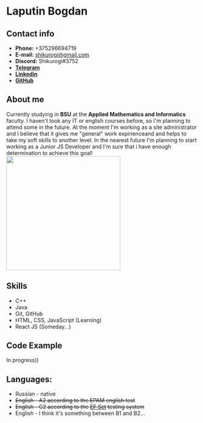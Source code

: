 # Laputin Bogdan

## Contact info
- **Phone:** +375296694719
- **E-mail:** shikurogi@gmail.com
- **Discord:** Shikurogi#3752
- [**Telegram**](https://t.me/Shikurogi)
- [**Linkedin**](https://www.linkedin.com/in/%D0%B1%D0%BE%D0%B3%D0%B4%D0%B0%D0%BD-%D0%BB%D0%B0%D0%BF%D1%83%D1%82%D0%B8%D0%BD-349962222/)
- [**GitHub**](https://github.com/Shikurogi)

## About me
Currently studying in **BSU** at the **Applied Mathematics and Informatics** faculty. I haven't took any IT or english courses before,
so I'm planning to attend some in the future. At the moment I'm working as a site administrator and I believe
that it gives me "general" work expirienceand and helps to take my soft skills to another level. 
In the nearest future I'm planning to start working as a Junior JS Developer 
and I'm sure that i have enough determination to achieve this goal!
<img src="https://i.pinimg.com/736x/99/6e/48/996e489ca3512f054961b24df6afa4f0--determination-you-are.jpg" width="300" height="300">

## Skills
- C++
- Java
- Git, GitHub
- HTML, CSS, JavaScript (Learning)
- React JS (Someday...)

## Code Example
In progress))

## Languages:
- Russian - native
- ~~English - A2 according to the EPAM english test~~
- ~~English - C2 according to the [EF Set](https://www.efset.org/cert/pPUuvy) testing system~~
- English - I think it's something between B1 and B2...
